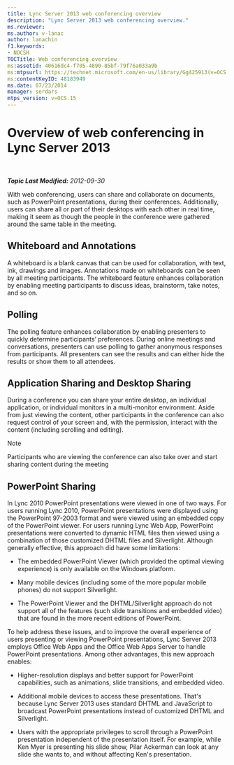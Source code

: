 ```yaml
---
title: Lync Server 2013 web conferencing overview
description: "Lync Server 2013 web conferencing overview."
ms.reviewer: 
ms.author: v-lanac
author: lanachin
f1.keywords:
- NOCSH
TOCTitle: Web conferencing overview
ms:assetid: 40616dc4-f705-4890-85bf-79f76a033a9b
ms:mtpsurl: https://technet.microsoft.com/en-us/library/Gg425913(v=OCS.15)
ms:contentKeyID: 48183949
ms.date: 07/23/2014
manager: serdars
mtps_version: v=OCS.15
---
```


# Overview of web conferencing in Lync Server 2013

<div data-xmlns="http://www.w3.org/1999/xhtml">

<div class="topic" data-xmlns="http://www.w3.org/1999/xhtml" data-msxsl="urn:schemas-microsoft-com:xslt" data-cs="https://msdn.microsoft.com/">

<div data-asp="https://msdn2.microsoft.com/asp">



</div>

<div id="mainSection">

<div id="mainBody">

<span> </span>

_**Topic Last Modified:** 2012-09-30_

With web conferencing, users can share and collaborate on documents, such as PowerPoint presentations, during their conferences. Additionally, users can share all or part of their desktops with each other in real time, making it seem as though the people in the conference were gathered around the same table in the meeting.

<div>

## Whiteboard and Annotations

A whiteboard is a blank canvas that can be used for collaboration, with text, ink, drawings and images. Annotations made on whiteboards can be seen by all meeting participants. The whiteboard feature enhances collaboration by enabling meeting participants to discuss ideas, brainstorm, take notes, and so on.

</div>

<div>

## Polling

The polling feature enhances collaboration by enabling presenters to quickly determine participants’ preferences. During online meetings and conversations, presenters can use polling to gather anonymous responses from participants. All presenters can see the results and can either hide the results or show them to all attendees.

</div>

<div>

## Application Sharing and Desktop Sharing

During a conference you can share your entire desktop, an individual application, or individual monitors in a multi-monitor environment. Aside from just viewing the content, other participants in the conference can also request control of your screen and, with the permission, interact with the content (including scrolling and editing).

<div>


> [!NOTE]  
> Participants who are viewing the conference can also take over and start sharing content during the meeting



</div>

</div>

<div>

## PowerPoint Sharing

In Lync 2010 PowerPoint presentations were viewed in one of two ways. For users running Lync 2010, PowerPoint presentations were displayed using the PowerPoint 97-2003 format and were viewed using an embedded copy of the PowerPoint viewer. For users running Lync Web App, PowerPoint presentations were converted to dynamic HTML files then viewed using a combination of those customized DHTML files and Silverlight. Although generally effective, this approach did have some limitations:

  - The embedded PowerPoint Viewer (which provided the optimal viewing experience) is only available on the Windows platform.

  - Many mobile devices (including some of the more popular mobile phones) do not support Silverlight.

  - The PowerPoint Viewer and the DHTML/Silverlight approach do not support all of the features (such slide transitions and embedded video) that are found in the more recent editions of PowerPoint.

To help address these issues, and to improve the overall experience of users presenting or viewing PowerPoint presentations, Lync Server 2013 employs Office Web Apps and the Office Web Apps Server to handle PowerPoint presentations. Among other advantages, this new approach enables:

  - Higher-resolution displays and better support for PowerPoint capabilities, such as animations, slide transitions, and embedded video.

  - Additional mobile devices to access these presentations. That's because Lync Server 2013 uses standard DHTML and JavaScript to broadcast PowerPoint presentations instead of customized DHTML and Silverlight.

  - Users with the appropriate privileges to scroll through a PowerPoint presentation independent of the presentation itself. For example, while Ken Myer is presenting his slide show, Pilar Ackerman can look at any slide she wants to, and without affecting Ken's presentation.

</div>

</div>

<span> </span>

</div>

</div>

</div>

